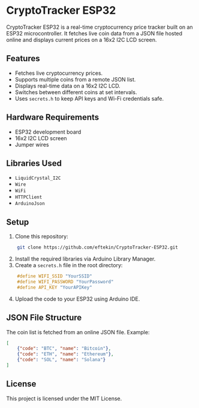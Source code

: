 # CryptoTracker ESP32

CryptoTracker ESP32 is a real-time cryptocurrency price tracker built on an ESP32 microcontroller. It fetches live coin data from a JSON file hosted online and displays current prices on a 16x2 I2C LCD screen.

## Features

- Fetches live cryptocurrency prices.
- Supports multiple coins from a remote JSON list.
- Displays real-time data on a 16x2 I2C LCD.
- Switches between different coins at set intervals.
- Uses `secrets.h` to keep API keys and Wi-Fi credentials safe.

## Hardware Requirements

- ESP32 development board
- 16x2 I2C LCD screen
- Jumper wires

## Libraries Used

- `LiquidCrystal_I2C`
- `Wire`
- `WiFi`
- `HTTPClient`
- `ArduinoJson`

## Setup

1. Clone this repository:
```bash
    git clone https://github.com/eftekin/CryptoTracker-ESP32.git
```
2. Install the required libraries via Arduino Library Manager.
3. Create a `secrets.h` file in the root directory:
```cpp
    #define WIFI_SSID "YourSSID"
    #define WIFI_PASSWORD "YourPassword"
    #define API_KEY "YourAPIKey"
```
4. Upload the code to your ESP32 using Arduino IDE.

## JSON File Structure

The coin list is fetched from an online JSON file. Example:
```json
[
    {"code": "BTC", "name": "Bitcoin"},
    {"code": "ETH", "name": "Ethereum"},
    {"code": "SOL", "name": "Solana"}
]
```

## License

This project is licensed under the MIT License.


